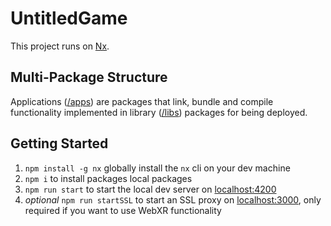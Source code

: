 

# UntitledGame

This project runs on [Nx](https://nx.dev).

## Multi-Package Structure
Applications ([/apps](./apps)) are packages that link, bundle and compile functionality implemented in library ([/libs](./libs)) packages for being deployed.

## Getting Started
1. `npm install -g nx` globally install the `nx` cli on your dev machine
2. `npm i` to install packages local packages
3. `npm run start` to start the local dev server on [localhost:4200](http://localhost:4200)
4. _optional_ `npm run startSSL` to start an SSL proxy on [localhost:3000](https://localhost:3000), only required if you want to use WebXR functionality
